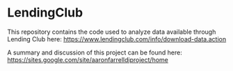 # LendingClub

This repository contains the code used to analyze data available through Lending Club here: https://www.lendingclub.com/info/download-data.action 


A summary and discussion of this project can be found here: 
https://sites.google.com/site/aaronfarrelldiproject/home
